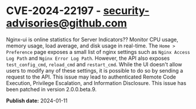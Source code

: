 # CVE-2024-22197 - security-advisories@github.com

Nginx-ui is online statistics for Server Indicators?? Monitor CPU usage, memory usage, load average, and disk usage in real-time. The `Home > Preference` page exposes a small list of nginx settings such as `Nginx Access Log Path` and `Nginx Error Log Path`. However, the API also exposes `test_config_cmd`, `reload_cmd` and `restart_cmd`. While the UI doesn't allow users to modify any of these settings, it is possible to do so by sending a request to the API. This issue may lead to authenticated Remote Code Execution, Privilege Escalation, and Information Disclosure. This issue has been patched in version 2.0.0.beta.9.

**Publish date:** 2024-01-11
